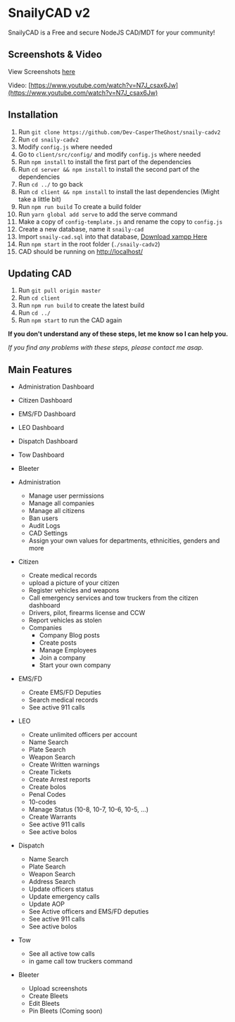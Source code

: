 # SnailyCAD v2

SnailyCAD is a Free and secure NodeJS CAD/MDT for your community!

## Screenshots & Video

View Screenshots [here](https://github.com/Dev-CasperTheGhost/snaily-cadv2/blob/master/media/SCREENSHOTS.md)

Video: [https://www.youtube.com/watch?v=N7J_csax6Jw](https://www.youtube.com/watch?v=N7J_csax6Jw)

## Installation

1. Run `git clone https://github.com/Dev-CasperTheGhost/snaily-cadv2`
2. Run `cd snaily-cadv2`
3. Modify `config.js` where needed
4. Go to `client/src/config/` and modify `config.js` where needed
5. Run `npm install` to install the first part of the dependencies
6. Run `cd server && npm install` to install the second part of the dependencies
7. Run `cd ../` to go back
8. Run `cd client && npm install` to install the last dependencies (Might take a little bit)
9. Run `npm run build` To create a build folder
10. Run `yarn global add serve` to add the serve command
11. Make a copy of `config-template.js` and rename the copy to `config.js`
12. Create a new database, name it `snaily-cad`
13. Import `snaily-cad.sql` into that database, [Download xampp Here](https://www.apachefriends.org)
14. Run `npm start` in the root folder (`./snaily-cadv2`)
15. CAD should be running on [http://localhost/](http://localhost/)

## Updating CAD

1. Run `git pull origin master`
2. Run `cd client`
3. Run `npm run build` to create the latest build
4. Run `cd ../`
5. Run `npm start` to run the CAD again

**If you don't understand any of these steps, let me know so I can help you.**

_If you find any problems with these steps, please contact me asap._

## Main Features

- Administration Dashboard
- Citizen Dashboard
- EMS/FD Dashboard
- LEO Dashboard
- Dispatch Dashboard
- Tow Dashboard
- Bleeter

- Administration

  - Manage user permissions
  - Manage all companies
  - Manage all citizens
  - Ban users
  - Audit Logs
  - CAD Settings
  - Assign your own values for departments, ethnicities, genders and more

- Citizen

  - Create medical records
  - upload a picture of your citizen
  - Register vehicles and weapons
  - Call emergency services and tow truckers from the citizen dashboard
  - Drivers, pilot, firearms license and CCW
  - Report vehicles as stolen
  - Companies
    - Company Blog posts
    - Create posts
    - Manage Employees
    - Join a company
    - Start your own company

- EMS/FD

  - Create EMS/FD Deputies
  - Search medical records
  - See active 911 calls

- LEO

  - Create unlimited officers per account
  - Name Search
  - Plate Search
  - Weapon Search
  - Create Written warnings
  - Create Tickets
  - Create Arrest reports
  - Create bolos
  - Penal Codes
  - 10-codes
  - Manage Status (10-8, 10-7, 10-6, 10-5, ...)
  - Create Warrants
  - See active 911 calls
  - See active bolos

- Dispatch

  - Name Search
  - Plate Search
  - Weapon Search
  - Address Search
  - Update officers status
  - Update emergency calls
  - Update AOP
  - See Active officers and EMS/FD deputies
  - See active 911 calls
  - See active bolos

- Tow

  - See all active tow calls
  - in game call tow truckers command

- Bleeter

  - Upload screenshots
  - Create Bleets
  - Edit Bleets
  - Pin Bleets (Coming soon)
